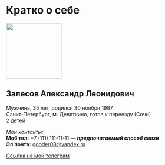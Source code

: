 # Кратко о себе

<image src="https://github.com/gooder08/about/blob/main/%D0%90%D0%B2%D0%B0.jpg" width = "150" height = "150">

## Залесов Александр Леонидович

Мужчина, 35 лет, родился 30 ноября 1987  
Санкт-Петербург, м. Девяткино, готов к переезду (Сочи)  
2 детей

_Мои контакты:_  
**Моб тел:** +7 (111) 111-11-11 — ***предпочитаемый способ связи***  
**Эл почта:** gooder08@yandex.ru 


[Ссылка на мой телеграм](https://t.me/gooder08)